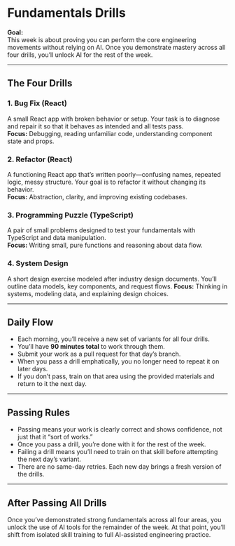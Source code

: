 # Fundamentals Drills

**Goal:**  
This week is about proving you can perform the core engineering movements without relying on AI. Once you demonstrate mastery across all four drills, you’ll unlock AI for the rest of the week.

---

## The Four Drills

### 1. Bug Fix (React)
A small React app with broken behavior or setup. Your task is to diagnose and repair it so that it behaves as intended and all tests pass.  
**Focus:** Debugging, reading unfamiliar code, understanding component state and props.

### 2. Refactor (React)
A functioning React app that’s written poorly—confusing names, repeated logic, messy structure. Your goal is to refactor it without changing its behavior.  
**Focus:** Abstraction, clarity, and improving existing codebases.

### 3. Programming Puzzle (TypeScript)
A pair of small problems designed to test your fundamentals with TypeScript and data manipulation.  
**Focus:** Writing small, pure functions and reasoning about data flow.

### 4. System Design
A short design exercise modeled after industry design documents. You’ll outline data models, key components, and request flows. 
**Focus:** Thinking in systems, modeling data, and explaining design choices.

---

## Daily Flow

- Each morning, you’ll receive a new set of variants for all four drills.  
- You’ll have **90 minutes total** to work through them.  
- Submit your work as a pull request for that day’s branch.  
- When you pass a drill emphatically, you no longer need to repeat it on later days.  
- If you don’t pass, train on that area using the provided materials and return to it the next day.

---

## Passing Rules

- Passing means your work is clearly correct and shows confidence, not just that it “sort of works.”  
- Once you pass a drill, you’re done with it for the rest of the week.  
- Failing a drill means you’ll need to train on that skill before attempting the next day’s variant.  
- There are no same-day retries. Each new day brings a fresh version of the drills.

---

## After Passing All Drills

Once you’ve demonstrated strong fundamentals across all four areas, you unlock the use of AI tools for the remainder of the week. At that point, you’ll shift from isolated skill training to full AI-assisted engineering practice.
